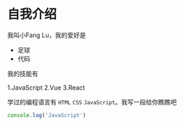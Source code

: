 # 自我介绍

我叫小Fang Lu，我的爱好是 

* 足球
* 代码

我的技能有

1.JavaScript
2.Vue
3.React

学过的编程语言有 `HTML` `CSS` `JavaScript`。我写一段给你瞧瞧吧

```javascript
console.log('JavaScript')
```
